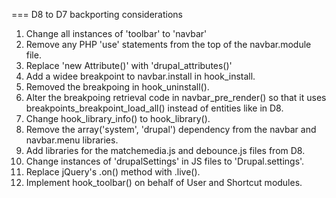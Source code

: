 === D8 to D7 backporting considerations

1. Change all instances of 'toolbar' to 'navbar'
1. Remove any PHP 'use' statements from the top of the navbar.module file.
1. Replace 'new Attribute()' with 'drupal_attributes()'
1. Add a widee breakpoint to navbar.install in hook_install.
1. Removed the breakpoing in hook_uninstall().
1. Alter the breakpoing retrieval code in navbar_pre_render() so that it uses breakpoints_breakpoint_load_all() instead of entities like in D8.
1. Change hook_library_info() to hook_library().
1. Remove the array('system', 'drupal') dependency from the navbar and navbar.menu libraries.
1. Add libraries for the matchemedia.js and debounce.js files from D8.
1. Change instances of 'drupalSettings' in JS files to 'Drupal.settings'.
1. Replace jQuery's .on() method with .live().
1. Implement hook_toolbar() on behalf of User and Shortcut modules.
